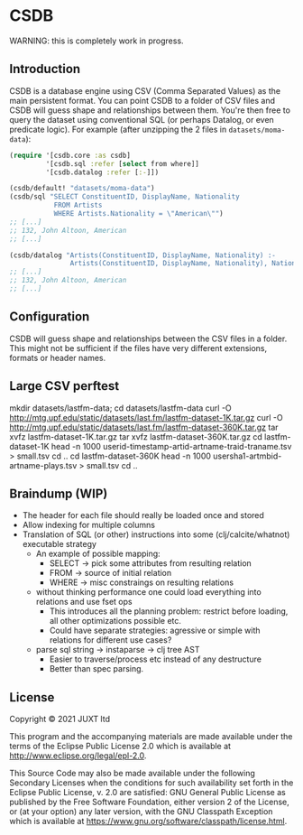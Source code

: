 # CSDB

WARNING: this is completely work in progress.

## Introduction

CSDB is a database engine using CSV (Comma Separated Values) as the main persistent format. You can point CSDB to a folder of CSV files and CSDB will guess shape and relationships between them. You're then free to query the dataset using conventional SQL (or perhaps Datalog, or even predicate logic). For example (after unzipping the 2 files in `datasets/moma-data`):

```clojure
(require '[csdb.core :as csdb]
         '[csdb.sql :refer [select from where]]
         '[csdb.datalog :refer [:-]])

(csdb/default! "datasets/moma-data")
(csdb/sql "SELECT ConstituentID, DisplayName, Nationality
           FROM Artists
           WHERE Artists.Nationality = \"American\"")
;; [...]
;; 132, John Altoon, American
;; [...]

(csdb/datalog "Artists(ConstituentID, DisplayName, Nationality) :-
               Artists(ConstituentID, DisplayName, Nationality), Nationality = 'American'")
;; [...]
;; 132, John Altoon, American
;; [...]
```

## Configuration

CSDB will guess shape and relationships between the CSV files in a folder. This might not be sufficient if the files have very different extensions, formats or header names.

## Large CSV perftest

mkdir datasets/lastfm-data; cd datasets/lastfm-data
curl -O http://mtg.upf.edu/static/datasets/last.fm/lastfm-dataset-1K.tar.gz
curl -O http://mtg.upf.edu/static/datasets/last.fm/lastfm-dataset-360K.tar.gz
tar xvfz lastfm-dataset-1K.tar.gz
tar xvfz lastfm-dataset-360K.tar.gz
cd lastfm-dataset-1K
head -n 1000 userid-timestamp-artid-artname-traid-traname.tsv > small.tsv
cd ..
cd lastfm-dataset-360K
head -n 1000 usersha1-artmbid-artname-plays.tsv > small.tsv
cd ..

## Braindump (WIP)

- The header for each file should really be loaded once and stored
- Allow indexing for multiple columns
- Translation of SQL (or other) instructions into some (clj/calcite/whatnot) executable strategy
  - An example of possible mapping:
    - SELECT -> pick some attributes from resulting relation
    - FROM -> source of initial relation
    - WHERE -> misc constraings on resulting relations
  - without thinking performance one could load everything into relations and use fset ops
    - This introduces all the planning problem: restrict before loading, all other optimizations possible etc.
    - Could have separate strategies: agressive or simple with relations for different use cases?
  - parse sql string -> instaparse -> clj tree AST
    - Easier to traverse/process etc instead of any destructure
    - Better than spec parsing.

## License

Copyright © 2021 JUXT ltd

This program and the accompanying materials are made available under the
terms of the Eclipse Public License 2.0 which is available at
http://www.eclipse.org/legal/epl-2.0.

This Source Code may also be made available under the following Secondary
Licenses when the conditions for such availability set forth in the Eclipse
Public License, v. 2.0 are satisfied: GNU General Public License as published by
the Free Software Foundation, either version 2 of the License, or (at your
option) any later version, with the GNU Classpath Exception which is available
at https://www.gnu.org/software/classpath/license.html.
